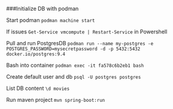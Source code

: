 ###Initialize DB with podman

Start podman
```podman machine start```

If issues
```Get-Service vmcompute | Restart-Service``` in Powershell

Pull and run PostgresDB
```podman run --name my-postgres -e POSTGRES_PASSWORD=mysecretpassword -d -p 5432:5432  docker.io/postgres:9.4```

Bash into container
```podman exec -it fa578c6b2eb1 bash```

Create default user and db
```psql -U postgres postgres```

List DB content
```\d movies```

Run maven project
```mvn spring-boot:run```